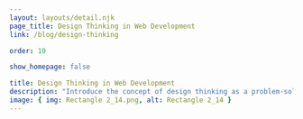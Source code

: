 ```yaml
---
layout: layouts/detail.njk
page_title: Design Thinking in Web Development
link: /blog/design-thinking

order: 10

show_homepage: false

title: Design Thinking in Web Development
description: "Introduce the concept of design thinking as a problem-solving methodology."
image: { img: Rectangle 2_14.png, alt: Rectangle 2_14 }
---
```

